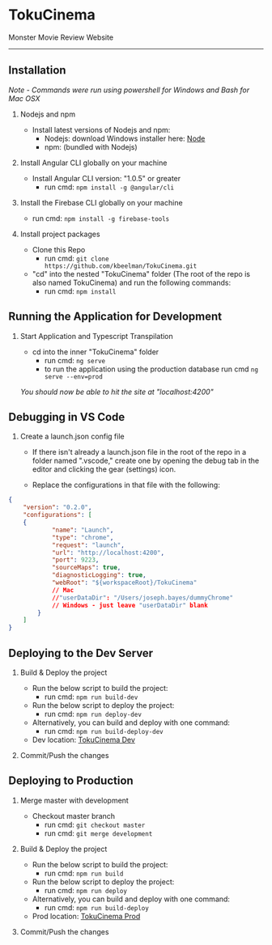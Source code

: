 # TokuCinema
Monster Movie Review Website  

---

## Installation
*Note - Commands were run using powershell for Windows and Bash for Mac OSX*

1. Nodejs and npm
    - Install latest versions of Nodejs and npm:  
        - Nodejs: download Windows installer here: [Node](https://nodejs.org/en/download/) 
        - npm: (bundled with Nodejs)

2. Install Angular CLI globally on your machine
    - Install Angular CLI version: "1.0.5" or greater  
        - run cmd: `npm install -g @angular/cli`

3. Install the Firebase CLI globally on your machine
    - run cmd: `npm install -g firebase-tools`

4. Install project packages
    - Clone this Repo
        - run cmd: `git clone https://github.com/kbeelman/TokuCinema.git`
    - "cd" into the nested "TokuCinema" folder (The root of the repo is also named TokuCinema) and run the following commands: 
        - run cmd: `npm install`


## Running the Application for Development
1. Start Application and Typescript Transpilation  
    - cd into the inner "TokuCinema" folder  
        - run cmd: `ng serve`
        - to run the application using the production database run cmd `ng serve --env=prod`
    
    *You should now be able to hit the site at "localhost:4200"*


## Debugging in VS Code
1. Create a launch.json config file
    - If there isn't already a launch.json file in the root of the repo in a folder named ".vscode," create one by opening the debug tab in the editor and clicking the gear (settings) icon.

    - Replace the configurations in that file with the following:
```json
{
    "version": "0.2.0",
    "configurations": [
    {
            "name": "Launch",
            "type": "chrome",
            "request": "launch",
            "url": "http://localhost:4200",
            "port": 9223,
            "sourceMaps": true,
            "diagnosticLogging": true,
            "webRoot": "${workspaceRoot}/TokuCinema"
            // Mac 
            //"userDataDir": "/Users/joseph.bayes/dummyChrome"
            // Windows - just leave "userDataDir" blank
        }
    ]
}
```

## Deploying to the Dev Server
1. Build & Deploy the project         
    - Run the below script to build the project:
        - run cmd: `npm run build-dev`
    - Run the below script to deploy the project:
        - run cmd: `npm run deploy-dev`
    - Alternatively, you can build and deploy with one command:
        - run cmd: `npm run build-deploy-dev`
    - Dev location:  [TokuCinema Dev](http://dev.tokucinema.com/)   

2. Commit/Push the changes

## Deploying to Production
1. Merge master with development
    - Checkout master branch
        - run cmd: `git checkout master`
        - run cmd: `git merge development`

2. Build & Deploy the project         
    - Run the below script to build the project:
        - run cmd: `npm run build`
    - Run the below script to deploy the project:
        - run cmd: `npm run deploy`
    - Alternatively, you can build and deploy with one command:
        - run cmd: `npm run build-deploy`
    - Prod location:  [TokuCinema Prod](http://tokucinema.com/)  

3. Commit/Push the changes